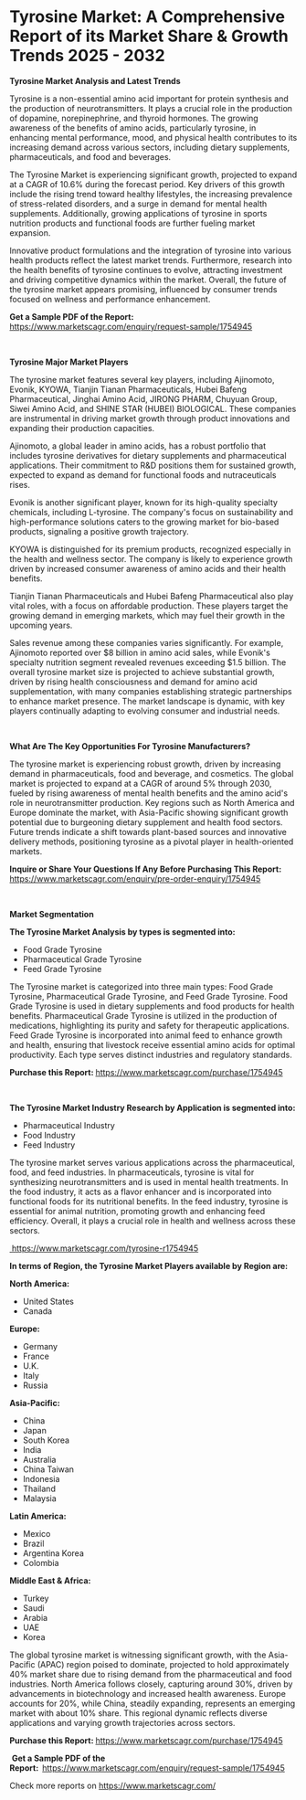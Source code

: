<p><h1>Tyrosine Market: A Comprehensive Report of its Market Share & Growth Trends 2025 - 2032</h1></p><p><strong>Tyrosine Market Analysis and Latest Trends</strong></p>
<p><p>Tyrosine is a non-essential amino acid important for protein synthesis and the production of neurotransmitters. It plays a crucial role in the production of dopamine, norepinephrine, and thyroid hormones. The growing awareness of the benefits of amino acids, particularly tyrosine, in enhancing mental performance, mood, and physical health contributes to its increasing demand across various sectors, including dietary supplements, pharmaceuticals, and food and beverages.</p><p>The Tyrosine Market is experiencing significant growth, projected to expand at a CAGR of 10.6% during the forecast period. Key drivers of this growth include the rising trend toward healthy lifestyles, the increasing prevalence of stress-related disorders, and a surge in demand for mental health supplements. Additionally, growing applications of tyrosine in sports nutrition products and functional foods are further fueling market expansion. </p><p>Innovative product formulations and the integration of tyrosine into various health products reflect the latest market trends. Furthermore, research into the health benefits of tyrosine continues to evolve, attracting investment and driving competitive dynamics within the market. Overall, the future of the tyrosine market appears promising, influenced by consumer trends focused on wellness and performance enhancement.</p></p>
<p><strong>Get a Sample PDF of the Report:&nbsp;</strong> <a href="https://www.marketscagr.com/enquiry/request-sample/1754945?utm_campaign=2882&utm_medium=2&utm_source=Github&utm_content=ia&utm_term=01042025&utm_id=tyrosine">https://www.marketscagr.com/enquiry/request-sample/1754945</a></p>
<p>&nbsp;</p>
<p><strong>Tyrosine Major Market Players</strong></p>
<p><p>The tyrosine market features several key players, including Ajinomoto, Evonik, KYOWA, Tianjin Tianan Pharmaceuticals, Hubei Bafeng Pharmaceutical, Jinghai Amino Acid, JIRONG PHARM, Chuyuan Group, Siwei Amino Acid, and SHINE STAR (HUBEI) BIOLOGICAL. These companies are instrumental in driving market growth through product innovations and expanding their production capacities.</p><p>Ajinomoto, a global leader in amino acids, has a robust portfolio that includes tyrosine derivatives for dietary supplements and pharmaceutical applications. Their commitment to R&D positions them for sustained growth, expected to expand as demand for functional foods and nutraceuticals rises.</p><p>Evonik is another significant player, known for its high-quality specialty chemicals, including L-tyrosine. The company's focus on sustainability and high-performance solutions caters to the growing market for bio-based products, signaling a positive growth trajectory.</p><p>KYOWA is distinguished for its premium products, recognized especially in the health and wellness sector. The company is likely to experience growth driven by increased consumer awareness of amino acids and their health benefits.</p><p>Tianjin Tianan Pharmaceuticals and Hubei Bafeng Pharmaceutical also play vital roles, with a focus on affordable production. These players target the growing demand in emerging markets, which may fuel their growth in the upcoming years.</p><p>Sales revenue among these companies varies significantly. For example, Ajinomoto reported over $8 billion in amino acid sales, while Evonik's specialty nutrition segment revealed revenues exceeding $1.5 billion. The overall tyrosine market size is projected to achieve substantial growth, driven by rising health consciousness and demand for amino acid supplementation, with many companies establishing strategic partnerships to enhance market presence. The market landscape is dynamic, with key players continually adapting to evolving consumer and industrial needs.</p></p>
<p>&nbsp;</p>
<p><strong>What Are The Key Opportunities For Tyrosine Manufacturers?</strong></p>
<p><p>The tyrosine market is experiencing robust growth, driven by increasing demand in pharmaceuticals, food and beverage, and cosmetics. The global market is projected to expand at a CAGR of around 5% through 2030, fueled by rising awareness of mental health benefits and the amino acid's role in neurotransmitter production. Key regions such as North America and Europe dominate the market, with Asia-Pacific showing significant growth potential due to burgeoning dietary supplement and health food sectors. Future trends indicate a shift towards plant-based sources and innovative delivery methods, positioning tyrosine as a pivotal player in health-oriented markets.</p></p>
<p><strong>Inquire or Share Your Questions If Any Before Purchasing This Report:</strong> <a href="https://www.marketscagr.com/enquiry/pre-order-enquiry/1754945?utm_campaign=2882&utm_medium=2&utm_source=Github&utm_content=ia&utm_term=01042025&utm_id=tyrosine">https://www.marketscagr.com/enquiry/pre-order-enquiry/1754945</a></p>
<p>&nbsp;</p>
<p><strong>Market Segmentation</strong></p>
<p><strong>The Tyrosine Market Analysis by types is segmented into:</strong></p>
<p><ul><li>Food Grade Tyrosine</li><li>Pharmaceutical Grade Tyrosine</li><li>Feed Grade Tyrosine</li></ul></p>
<p><p>The Tyrosine market is categorized into three main types: Food Grade Tyrosine, Pharmaceutical Grade Tyrosine, and Feed Grade Tyrosine. Food Grade Tyrosine is used in dietary supplements and food products for health benefits. Pharmaceutical Grade Tyrosine is utilized in the production of medications, highlighting its purity and safety for therapeutic applications. Feed Grade Tyrosine is incorporated into animal feed to enhance growth and health, ensuring that livestock receive essential amino acids for optimal productivity. Each type serves distinct industries and regulatory standards.</p></p>
<p><strong>Purchase this Report:&nbsp;</strong><a href="https://www.marketscagr.com/purchase/1754945?utm_campaign=2882&utm_medium=2&utm_source=Github&utm_content=ia&utm_term=01042025&utm_id=tyrosine">https://www.marketscagr.com/purchase/1754945</a></p>
<p>&nbsp;</p>
<p><strong>The Tyrosine Market Industry Research by Application is segmented into:</strong></p>
<p><ul><li>Pharmaceutical Industry</li><li>Food Industry</li><li>Feed Industry</li></ul></p>
<p><p>The tyrosine market serves various applications across the pharmaceutical, food, and feed industries. In pharmaceuticals, tyrosine is vital for synthesizing neurotransmitters and is used in mental health treatments. In the food industry, it acts as a flavor enhancer and is incorporated into functional foods for its nutritional benefits. In the feed industry, tyrosine is essential for animal nutrition, promoting growth and enhancing feed efficiency. Overall, it plays a crucial role in health and wellness across these sectors.</p></p>
<p><a href="https://www.marketscagr.com/tyrosine-r1754945?utm_campaign=2882&utm_medium=2&utm_source=Github&utm_content=ia&utm_term=01042025&utm_id=tyrosine">&nbsp;https://www.marketscagr.com/tyrosine-r1754945</a></p>
<p><strong>In terms of Region, the Tyrosine Market Players available by Region are:</strong></p>
<p>
    <p> <strong> North America: </strong>
        <ul>
            <li>United States</li>
            <li>Canada</li>
        </ul>
        </p> 
    <p> <strong> Europe: </strong>
        <ul>
            <li>Germany</li>
            <li>France</li>
            <li>U.K.</li>
            <li>Italy</li>
            <li>Russia</li>
        </ul>
        </p> 
    <p> <strong> Asia-Pacific: </strong>
        <ul>
            <li>China</li>
            <li>Japan</li>
            <li>South Korea</li>
            <li>India</li>
            <li>Australia</li>
            <li>China Taiwan</li>
            <li>Indonesia</li>
            <li>Thailand</li>
            <li>Malaysia</li>
        </ul>
        </p> 
    <p> <strong> Latin America: </strong>
        <ul>
            <li>Mexico</li>
            <li>Brazil</li>
            <li>Argentina Korea</li>
            <li>Colombia</li>
        </ul>
        </p> 
    <p> <strong> Middle East & Africa: </strong>
        <ul>
            <li>Turkey</li>
            <li>Saudi</li>
            <li>Arabia</li>
            <li>UAE</li>
            <li>Korea</li>
        </ul>
    </p>
    </p>
<p><p>The global tyrosine market is witnessing significant growth, with the Asia-Pacific (APAC) region poised to dominate, projected to hold approximately 40% market share due to rising demand from the pharmaceutical and food industries. North America follows closely, capturing around 30%, driven by advancements in biotechnology and increased health awareness. Europe accounts for 20%, while China, steadily expanding, represents an emerging market with about 10% share. This regional dynamic reflects diverse applications and varying growth trajectories across sectors.</p></p>
<p><strong>Purchase this Report: </strong><a href="https://www.marketscagr.com/purchase/1754945?utm_campaign=2882&utm_medium=2&utm_source=Github&utm_content=ia&utm_term=01042025&utm_id=tyrosine">https://www.marketscagr.com/purchase/1754945</a></p>
<p>&nbsp;<strong>Get a Sample PDF of the Report:&nbsp;&nbsp;</strong><a href="https://www.marketscagr.com/enquiry/request-sample/1754945?utm_campaign=2882&utm_medium=2&utm_source=Github&utm_content=ia&utm_term=01042025&utm_id=tyrosine">https://www.marketscagr.com/enquiry/request-sample/1754945</a></p>
<p><strong></strong></p>
<p>Check more reports on <a href="https://www.marketscagr.com/?utm_campaign=2882&utm_medium=2&utm_source=Github&utm_content=ia&utm_term=01042025&utm_id=tyrosine">https://www.marketscagr.com/</a></p>